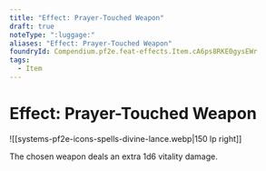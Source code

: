 ```yaml
---
title: "Effect: Prayer-Touched Weapon"
draft: true
noteType: ":luggage:"
aliases: "Effect: Prayer-Touched Weapon"
foundryId: Compendium.pf2e.feat-effects.Item.cA6ps8RKE0gysEWr
tags:
  - Item
---
```


# Effect: Prayer-Touched Weapon
![[systems-pf2e-icons-spells-divine-lance.webp|150 lp right]]

The chosen weapon deals an extra 1d6 vitality damage.
